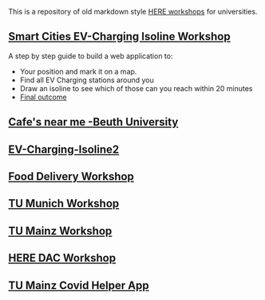 This is a repository of old markdown style [HERE workshops](https://kuberaspeaking.github.io/HERE-JS-workshop) for universities.
## [Smart Cities EV-Charging Isoline Workshop](/Smart_Cities_EV_Charging)
   A step by step guide to build a web application to:
   - Your position and mark it on a map. 
   - Find all EV Charging stations around you 
   - Draw an isoline to see which of those can you reach within 20 minutes
   - [Final outcome](https://kuberaspeaking.github.io/HERE-JS-workshop/Smart_Cities_EV_Charging)
## [Cafe's near me -Beuth University](HERE-Beuth)
## [EV-Charging-Isoline2](HERE-EV-Isoline)
## [Food Delivery Workshop](FoodDeliveryWithHERE)
## [TU Munich Workshop](https://kuberaspeaking.github.io/HERE-JS-workshop/tuMunichWorkshop)
## [TU Mainz Workshop](TU_Mainz)
## [HERE DAC Workshop](https://kuberaspeaking.github.io/HERE-JS-workshop/HERE_DAC_Workshop)
## [TU Mainz Covid Helper App](TU_Mainz_Covid_Helper_App)